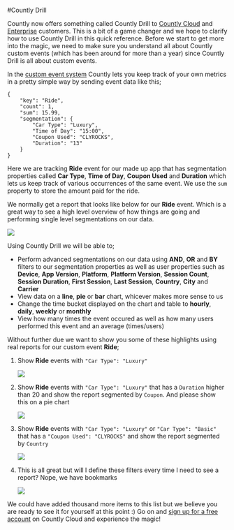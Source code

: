 #Countly Drill

Countly now offers something called Countly Drill to [Countly Cloud](http://count.ly/products/editions/cloud) and [Enterprise](http://count.ly/products/editions/enterprise) customers. This is a bit of a game changer and we hope to clarify how to use Countly Drill in this quick reference. Before we start to get more into the magic, we need to make sure you understand all about Countly custom events (which has been around for more than a year) since Countly Drill is all about custom events.

In the [custom event system](http://count.ly/resources/reference/custom-events) Countly lets you keep track of your own metrics in a pretty simple way by sending event data like this;

	{
		"key": "Ride",
		"count": 1,
		"sum": 15.99,
		"segmentation": {
			"Car Type": "Luxury",
			"Time of Day": "15:00",
			"Coupon Used": "CLYROCKS",
			"Duration": "13"
		}		
	}

Here we are tracking **Ride** event for our made up app that has segmentation properties called **Car Type**, **Time of Day**, **Coupon Used** and **Duration** which lets us keep track of various occurrences of the same event. We use the `sum` property to store the amount paid for the ride.

We normally get a report that looks like below for our **Ride** event. Which is a great way to see a high level overview of how things are going and performing single level segmentations on our data.

<img src="https://raw2.github.com/osoner/countly-documentation/master/images/drill/drill_events.png" />

Using Countly Drill we will be able to;

* Perform advanced segmentations on our data using **AND**, **OR** and **BY** filters to our segmentation properties as well as user properties such as **Device**, **App Version**, **Platform**, **Platform Version**, **Session Count**, **Session Duration**, **First Session**, **Last Session**, **Country**, **City** and **Carrier**
* View data on a **line**, **pie** or **bar** chart, whicever makes more sense to us
* Change the time bucket displayed on the chart and table to **hourly**, **daily**, **weekly** or **monthly**
* View how many times the event occured as well as how many users performed this event and an average (times/users)

Without further due we want to show you some of these highlights using real reports for our custom event **Ride**;

1. Show **Ride** events with `"Car Type": "Luxury"`
	
	<img src="https://raw2.github.com/osoner/countly-documentation/master/images/drill/drill_basic.png" />

2. Show **Ride** events with `"Car Type": "Luxury"` that has a `Duration` higher than 20 and show the report segmented by `Coupon`. And please show this on a pie chart

	<img src="https://raw2.github.com/osoner/countly-documentation/master/images/drill/drill_pie.png" />

3. Show **Ride** events with `"Car Type": "Luxury"` or `"Car Type": "Basic"` that has a `"Coupon Used": "CLYROCKS"`  and show the report segmented by `Country`

	<img src="https://raw2.github.com/osoner/countly-documentation/master/images/drill/drill_country.png" />

4. This is all great but will I define these filters every time I need to see a report? Nope, we have bookmarks

	<img src="https://raw2.github.com/osoner/countly-documentation/master/images/drill/drill_bookmark.png" />

We could have added thousand more items to this list but we believe you are ready to see it for yourself at this point :) Go on and [sign up for a free account](http://count.ly/) on Countly Cloud and experience the magic!



